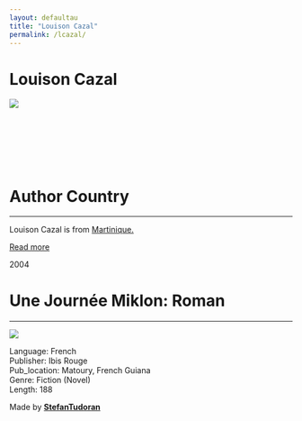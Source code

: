 ```yaml
---
layout: defaultau
title: "Louison Cazal"
permalink: /lcazal/
---
```

<!-- partial:index.partial.html -->
<div class="content">
    <h1>Louison Cazal</h1>
    <div class="quote">
        <div><img src="https://scontent.fdcf1-1.fna.fbcdn.net/v/t31.18172-8/11262081_610866125728993_8051641712721013822_o.jpg?stp=cp0_dst-jpg_e15_q65_s600x600&_nc_cat=102&ccb=1-7&_nc_sid=e007fa&_nc_ohc=Ipk_8bQM8KkAX9dtTC6&_nc_ht=scontent.fdcf1-1.fna&oh=00_AfAI-YOddPBWDDpDRvNpqq6880j8tLJLzO7oyAQdgqMWJg&oe=63BF5344" class="logo"></div>
    </div>
    <div class="timeline">
        <div style="padding-bottom:100px;"></div>
        <div class="block">
            <div class="date right"><p class="right">  </p></div>
            <div class="dot"></div>
            <div class="left first">
            <div class="author_country">
                <h1>Author Country</h1><hr>
            <div class="aclocation"><p>Louison Cazal is from <a href="{{ site.baseurl }}/8">Martinique.</a></p></div>
              <div class="acreadmore">  <a href="NA" target="_blank">Read more</a></div>
            </div>
            </div>
        </div>
        <div class="block">
            <div class="date left"><p class="left">2004</p></div>
            <div class="dot"></div>
            <div class="right">
                <h1>Une Journée Miklon: Roman</h1><hr>
                <p><img src="https://media.electre-ng.com/images/image-id/88b30e5f751eb3e2e4b9324e09140d47b36fcb3c87fa256362bc47a8f7949c90.jpg"></p>
                <p>
                Language: French<br/>
                Publisher: Ibis Rouge<br/>
                Pub_location: Matoury, French Guiana<br/>
                Genre: Fiction (Novel)<br/>
                Length: 188</p>
            </div>
        </div>
        <div id="footer">
        <p id="copyright">Made by&nbsp;<strong><a href="https://www.linkedin.com/in/nicolae-stefan-tudoran-b02291127/" target="_blank">StefanTudoran</a></strong></p>
    </div>
</div>
<!-- partial -->
  <script src='https://cdnjs.cloudflare.com/ajax/libs/jquery/3.1.1/jquery.min.js'></script><script  src="assets/js/authorscript.js"></script>
